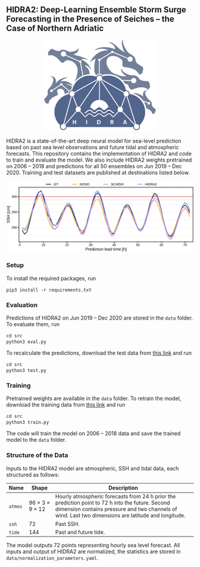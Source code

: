 ## HIDRA2: Deep-Learning Ensemble Storm Surge Forecasting in the Presence of Seiches – the Case of Northern Adriatic

<p align="center">
    <img src="images/logo.png" alt="HIDRA logo" width="300px">
</p>

HIDRA2 is a state-of-the-art deep neural model for sea-level prediction based on past
sea level observations and future tidal and atmospheric forecasts.
This repository contains the implementation of HIDRA2 and code to
train and evaluate the model. We also include HIDRA2 weights pretrained on 2006 – 2018 and
predictions for all 50 ensembles on Jun 2019 – Dec 2020. Training and test datasets are published at
destinations listed below.

![Qualitative example of sea level predictions (compared with NEMO, from 2020/10/14).](./images/qualitative_example-2020-10-15.png)

### Setup

To install the required packages, run

```
pip3 install -r requirements.txt
```

### Evaluation

Predictions of HIDRA2 on Jun 2019 – Dec 2020 are stored in the `data` folder.
To evaluate them, run

```
cd src
python3 eval.py
```

To recalculate the predictions, download the test data from [this link](https://doi.org/10.5281/zenodo.7304086)
and run

```
cd src
python3 test.py
```

### Training

Pretrained weights are available in the `data` folder. To retrain the model, download
the training data from [this link](https://doi.org/10.5281/zenodo.7304086) and run

```
cd src
python3 train.py
```

The code will train the model on 2006 – 2018 data and save the trained model to the `data` folder.

### Structure of the Data

Inputs to the HIDRA2 model are atmospheric, SSH and tidal data, each structured as follows:

| Name    | Shape   | Description                                                                                                                                                                                       |
|---------|---------|---------------------------------------------------------------------------------------------------------------------------------------------------------------------------------------------------|
| `atmos` | 96 × 3 × 9 × 12 | Hourly atmospheric forecasts from 24 h prior the prediction point to 72 h into the future. Second dimension contains pressure and two channels of wind. Last two dimensions are latitude and longitude. |
| `ssh`   | 72      | Past SSH.                                                                                                                                                                                         |
| `tide`  | 144     | Past and future tide.                                                                                                                                                                             |

The model outputs 72 points representing hourly sea level forecast. 
All inputs and output of HIDRA2 are normalized, the statistics are stored in `data/normalization_parameters.yaml`.
